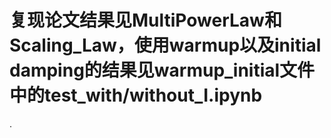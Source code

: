 # 复现论文结果见MultiPowerLaw和Scaling_Law，使用warmup以及initial damping的结果见warmup_initial文件中的test_with/without_I.ipynb
.
